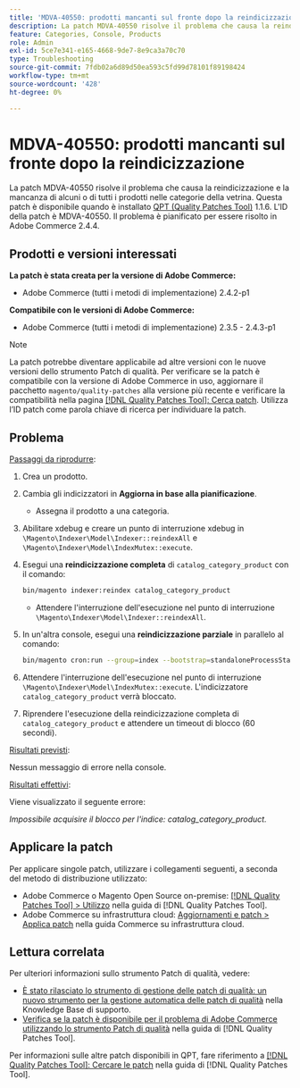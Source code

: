 ```yaml
---
title: 'MDVA-40550: prodotti mancanti sul fronte dopo la reindicizzazione'
description: La patch MDVA-40550 risolve il problema che causa la reindicizzazione e la mancanza di alcuni o di tutti i prodotti nelle categorie della vetrina. Questa patch è disponibile quando è installato [Quality Patches Tool (QPT)](https://experienceleague.adobe.com/en/docs/commerce-operations/tools/quality-patches-tool/quality-patches-tool-to-self-serve-quality-patches) 1.1.6. L'ID della patch è MDVA-40550. Il problema è pianificato per essere risolto in Adobe Commerce 2.4.4.
feature: Categories, Console, Products
role: Admin
exl-id: 5ce7e341-e165-4668-9de7-8e9ca3a70c70
type: Troubleshooting
source-git-commit: 7fdb02a6d89d50ea593c5fd99d78101f89198424
workflow-type: tm+mt
source-wordcount: '428'
ht-degree: 0%

---
```


# MDVA-40550: prodotti mancanti sul fronte dopo la reindicizzazione

La patch MDVA-40550 risolve il problema che causa la reindicizzazione e la mancanza di alcuni o di tutti i prodotti nelle categorie della vetrina. Questa patch è disponibile quando è installato [QPT (Quality Patches Tool)](https://experienceleague.adobe.com/en/docs/commerce-operations/tools/quality-patches-tool/quality-patches-tool-to-self-serve-quality-patches) 1.1.6. L&#39;ID della patch è MDVA-40550. Il problema è pianificato per essere risolto in Adobe Commerce 2.4.4.

## Prodotti e versioni interessati

**La patch è stata creata per la versione di Adobe Commerce:**

* Adobe Commerce (tutti i metodi di implementazione) 2.4.2-p1

**Compatibile con le versioni di Adobe Commerce:**

* Adobe Commerce (tutti i metodi di implementazione) 2.3.5 - 2.4.3-p1

>[!NOTE]
>
>La patch potrebbe diventare applicabile ad altre versioni con le nuove versioni dello strumento Patch di qualità. Per verificare se la patch è compatibile con la versione di Adobe Commerce in uso, aggiornare il pacchetto `magento/quality-patches` alla versione più recente e verificare la compatibilità nella pagina [[!DNL Quality Patches Tool]: Cerca patch](https://experienceleague.adobe.com/en/docs/commerce-operations/tools/quality-patches-tool/quality-patches-tool-to-self-serve-quality-patches). Utilizza l’ID patch come parola chiave di ricerca per individuare la patch.

## Problema

<u>Passaggi da riprodurre</u>:

1. Crea un prodotto.
1. Cambia gli indicizzatori in **Aggiorna in base alla pianificazione**.
   * Assegna il prodotto a una categoria.
1. Abilitare xdebug e creare un punto di interruzione xdebug in `\Magento\Indexer\Model\Indexer::reindexAll` e `\Magento\Indexer\Model\IndexMutex::execute`.
1. Esegui una **reindicizzazione completa** di `catalog_category_product` con il comando:

   ```bash
   bin/magento indexer:reindex catalog_category_product
   ```

   * Attendere l&#39;interruzione dell&#39;esecuzione nel punto di interruzione `\Magento\Indexer\Model\Indexer::reindexAll`.

1. In un&#39;altra console, esegui una **reindicizzazione parziale** in parallelo al comando:

   ```bash
   bin/magento cron:run --group=index --bootstrap=standaloneProcessStarted=1
   ```

1. Attendere l&#39;interruzione dell&#39;esecuzione nel punto di interruzione `\Magento\Indexer\Model\IndexMutex::execute`. L&#39;indicizzatore `catalog_category_product` verrà bloccato.
1. Riprendere l&#39;esecuzione della reindicizzazione completa di `catalog_category_product` e attendere un timeout di blocco (60 secondi).

<u>Risultati previsti</u>:

Nessun messaggio di errore nella console.

<u>Risultati effettivi</u>:

Viene visualizzato il seguente errore:

*Impossibile acquisire il blocco per l&#39;indice: catalog_category_product.*

## Applicare la patch

Per applicare singole patch, utilizzare i collegamenti seguenti, a seconda del metodo di distribuzione utilizzato:

* Adobe Commerce o Magento Open Source on-premise: [[!DNL Quality Patches Tool] > Utilizzo](/help/tools/quality-patches-tool/usage.md) nella guida di [!DNL Quality Patches Tool].
* Adobe Commerce su infrastruttura cloud: [Aggiornamenti e patch > Applica patch](https://experienceleague.adobe.com/docs/commerce-cloud-service/user-guide/develop/upgrade/apply-patches.html) nella guida Commerce su infrastruttura cloud.

## Lettura correlata

Per ulteriori informazioni sullo strumento Patch di qualità, vedere:

* [È stato rilasciato lo strumento di gestione delle patch di qualità: un nuovo strumento per la gestione automatica delle patch di qualità](https://experienceleague.adobe.com/en/docs/commerce-operations/tools/quality-patches-tool/quality-patches-tool-to-self-serve-quality-patches) nella Knowledge Base di supporto.
* [Verifica se la patch è disponibile per il problema di Adobe Commerce utilizzando lo strumento Patch di qualità](/help/tools/quality-patches-tool/patches-available-in-qpt/check-patch-for-magento-issue-with-magento-quality-patches.md) nella guida di [!DNL Quality Patches Tool].

Per informazioni sulle altre patch disponibili in QPT, fare riferimento a [[!DNL Quality Patches Tool]: Cercare le patch](https://experienceleague.adobe.com/tools/commerce-quality-patches/index.html) nella guida di [!DNL Quality Patches Tool].
